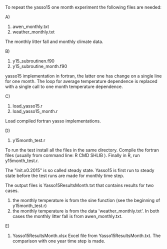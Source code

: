 To repeat the yasso15 one month experiment
the following files are needed:

A)
1. awen_monthly.txt 
2. weather_monthly.txt

The monthly litter fall and monthly climate data.

B)
1. y15_subroutinen.f90
2. y15_subroutine_month.f90

yasso15  implementation in  fortran, the  latter one  has change  on a
single line for one month. The loop for average temperature dependence
is replaced with a single call to one month temperature dependence.

C)
1. load_yasso15.r
2. load_yasso15_month.r

Load compiled fortran yasso implementations.

D)
1. y15month_test.r

To run the test install all the files in the same directory. Compile
the fortran files (usually from command line: R CMD SHLIB <files>).
Finally in R, run y15month_test.r.

The "init.x0.2015" is so called steady state. Yasso15 is first run to
steady state before the test runs are made for monthly time step.

The output files is Yasso15ResultsMonth.txt that contains results for two cases.
1) the monthly temperature is from the sine function (see the beginning of y15month_test.r)
2) the monthly temperature is from the data 'weather_monthly.txt'.
In both cases the monthly litter fall is from awen_monthly.txt. 

E)
1. Yasso15ResultsMonth.xlsx
Excel file from  Yasso15ResultsMonth.txt. 
The comparison with one year time step is made.
